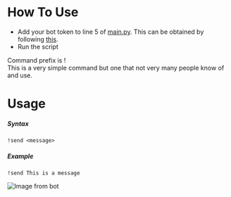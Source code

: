 # How To Use
- Add your bot token to line 5 of [main.py](main.py). This can be obtained by following [this](https://discordpy.readthedocs.io/en/latest/discord.html).
- Run the script

Command prefix is !
<br>
This is a very simple command but one that not very many people know of and use.
# Usage
##### Syntax
`!send <message>`

##### Example
`!send This is a message`

![Image from bot](https://i.gyazo.com/78813f50991eed9ab49cc849937a76d5.png)